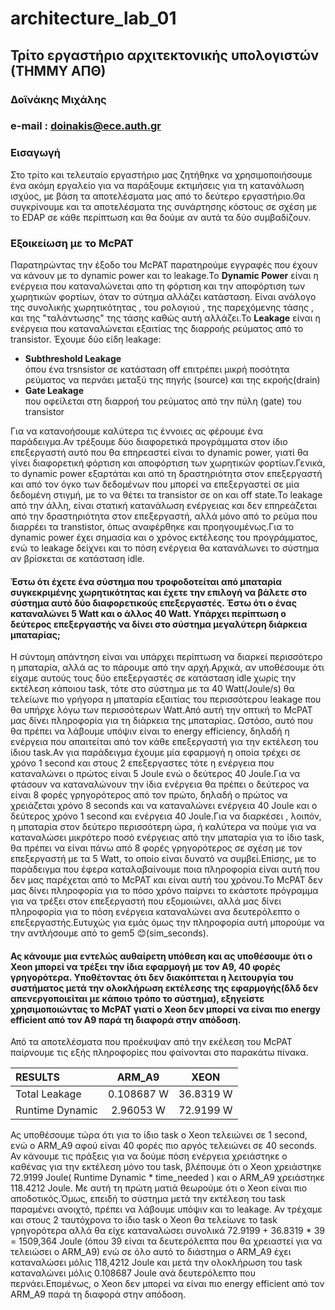  # architecture_lab_01
## **Τρίτο εργαστήριο αρχιτεκτονικής υπολογιστών (ΤΗΜΜΥ ΑΠΘ)** 
### Δοϊνάκης Μιχάλης 
### e-mail : doinakis@ece.auth.gr

### Εισαγωγή

Στο τρίτο και τελευταίο εργαστήριο μας ζητήθηκε να χρησιμοποιήσουμε ένα ακόμη εργαλείο για να παράξουμε εκτιμήσεις για τη κατανάλωση ισχύος, με βάση τα αποτελὲσματα μας από το δεύτερο εργαστήριο.Θα συγκρίνουμε και τα αποτελέσματα της συνάρτησης κόστους σε σχέση με το EDAP σε κάθε περίπτωση και θα δούμε αν αυτά τα δύο συμβαδίζουν. 

### Εξοικείωση με το McPAT
Παρατηρώντας την έξοδο του McPAT παρατηρούμε εγγραφές που έχουν να κάνουν με το dynamic power και το leakage.Το **Dynamic Power** είναι η ενέργεια που καταναλώνεται απο τη φόρτιση και την αποφόρτιση των χωρητικών φορτίων, όταν το σύτημα αλλάζει κατάσταση. Είναι ανάλογο της συνολικής χωρητικότητας , του ρολογιού , της παρεχόμενης τάσης , και της "ταλάντωσης" της τάσης καθώς αυτή αλλάζει.Το **Leakage** είναι η ενέργεια που καταναλώνεται εξαιτίας της διαρροής ρεύματος από το transistor. Έχουμε δύο είδη leakage:
* **Subthreshold Leakage**  
όπου ένα trsnsistor σε κατάσταση off επιτρέπει μικρή ποσότητα ρεύματος να περνάει μεταξύ της πηγής (source) και της εκροής(drain)  
* **Gate Leakage**  
που οφείλεται στη διαρροή του ρεύματος από την πύλη (gate) του transistor    

Για να κατανοήσουμε καλύτερα τις έννοιες ας φέρουμε ένα παράδειγμα.Αν τρέξουμε δύο διαφορετικά προγράμματα στον ίδιο επεξεργαστή αυτό που θα επηρεαστεί είναι το dynamic power, γιατί θα γίνει διαφορετική φόρτιση και αποφόρτιση των χωρητικών φορτίων.Γενικά, το dynamic power εξαρτάται και από τη δραστηριότητα στον επεξεργαστή και από τον όγκο των δεδομένων που μπορεί να επεξεργαστεί σε μία δεδομένη στιγμή, με το να θέτει τα transistor σε on και off state.Το leakage από την άλλη, είναι στατική κατανάλωση ενέργειας και δεν επηρεάζεται από την δραστηριότητα στον επεξεργαστή, αλλά μόνο από το ρεύμα που διαρρέει τα transtistor, όπως αναφέρθηκε και προηγουμένως.Για το dynamic power έχει σημασία και ο χρόνος εκτέλεσης του προγράμματος, ενώ το leakage δείχνει και το πόση ενέργεια θα κατανάλωνει το σύστημα αν βρίσκεται σε κατάσταση idle. 

#### Έστω ότι έχετε ένα σύστημα που τροφοδοτείται από μπαταρία συγκεκριμένης χωρητικότητας και έχετε την επιλογή να βάλετε στο σύστημα αυτό δύο διαφορετικούς επεξεργαστές. Έστω ότι ο ένας καταναλώνει 5 Watt και ο άλλος 40 Watt. Υπάρχει περίπτωση ο δεύτερος επεξεργαστής να δίνει στο σύστημα μεγαλύτερη διάρκεια μπαταρίας;  

Η σύντομη απάντηση είναι ναι υπάρχει περίπτωση να διαρκεί περισσότερο η μπαταρία, αλλά ας το πάρουμε από την αρχή.Αρχικά, αν υποθέσουμε ότι είχαμε αυτούς τους δύο επεξεργαστές σε κατάσταση idle χωρίς την εκτέλεση κάποιου task, τότε στο σύστημα με τα 40 Watt(Joule/s) θα τελείωνε πιο γρήγορα η μπαταρία εξαιτίας του περισσότερου leakage που θα υπήρχε λόγω των περισσότερων Watt.Από αυτή την οπτική το McPAT μας δίνει πληροφορία για τη διάρκεια της μπαταρίας. Ωστόσο, αυτό που θα πρέπει να λάβουμε υπόψιν είναι το energy efficiency, δηλαδή η ενέργεια που απαιτείται από τον κάθε επεξεργαστή για την εκτέλεση του ίδιου task.Αν για παράδειγμα έχουμε μία εφαρμογή η οποία τρέχει σε χρόνο 1 second και στους 2 επεξεργαστες τότε η ενέργεια που καταναλώνει ο πρώτος είναι 5 Joule ενώ ο δεύτερος 40 Joule.Για να φτάσουν να καταναλώνουν την ίδια ενέργεια θα πρέπει ο δεύτερος να είναι 8 φορές γρηγορότερος από τον πρώτο, δηλαδή ο πρώτος να χρειάζεται χρόνο 8 seconds και να καταναλώνει ενέργεια 40 Joule και ο δεύτερος χρόνο 1 second και ενέργεια 40 Joule.Για να διαρκέσει , λοιπόν, η μπαταρία στον δεύτερο περισσότερη ώρα, ή καλύτερα να πούμε για να καταναλώσει μικρότερο ποσό ενέργειας από την μπαταρία για το ίδιο task, θα πρέπει να είναι πάνω από 8 φορές γρηγορότερος σε σχέση με τον επεξεργαστή με τα 5 Watt, το οποίο είναι δυνατό να συμβεί.Επίσης, με το παράδειγμα που έφερα καταλαβαίνουμε ποια πληροφορία είναι αυτή που δεν μας παρέχεται από το McPAT και είναι αυτή του χρόνου.Το McPAT δεν μας δίνει πληροφορία για το πόσο χρόνο παίρνει το εκάστοτε πρόγραμμα για να τρέξει στον επεξεργαστή που εξομοιώνει, αλλά μας δίνει πληροφορία για το πόση ενέργεια καταναλώνει ανα δευτερόλεπτο ο επεξεργαστής.Ευτυχώς για εμάς όμως την πληροφορία αυτή μπορούμε να την αντλήσουμε από το gem5 😊(sim_seconds).  
#### Ας κάνουμε μια εντελώς αυθαίρετη υπόθεση και ας υποθέσουμε ότι o Xeon μπορεί να τρέξει την ίδια εφαρμογή με τον Α9, 40 φορές γρηγορότερα. Υποθέτοντας ότι δεν διακόπτεται η λειτουργία του συστήματος μετά την ολοκλήρωση εκτέλεσης της εφαρμογής(δλδ δεν απενεργοποιείται με κάποιο τρόπο το σύστημα), εξηγείστε χρησιμοποιώντας το McPAT γιατί o Xeon δεν μπορεί να είναι πιο energy efficient από τον A9 παρά τη διαφορά στην απόδοση.  
Από τα αποτελέσματα που προέκυψαν από την εκέλεση του McPAT παίρνουμε τις εξής πληροφορίες που φαίνονται στο παρακάτω πίνακα.  

|RESULTS         |ARM_A9      | XEON      | 
| :------------- |:----------:| :--------:| 
| Total Leakage  | 0.108687 W | 36.8319 W | 
| Runtime Dynamic| 2.96053 W  | 72.9199 W |  

Ας υποθέσουμε τώρα ότι για το ίδιο task ο Xeon τελειώνει σε 1 second, ενώ ο ARM_A9 αφού είναι 40 φορές πιο αργός τελειώνει σε 40 seconds. Αν κάνουμε τις πράξεις για να δούμε πόση ενέργεια χρειάστηκε ο καθένας για την εκτέλεση μόνο του task, βλέπουμε ότι ο Xeon χρειάστηκε 72.9199 Joule( Runtime Dynamic * time_needed ) και ο ARM_A9 χρειάστηκε 118.4212 Joule. Με αυτή τη πρώτη ματιά θεωρούμε ότι ο Xeon είναι πιο αποδοτικός.Όμως, επειδή το σύστημα μετά την εκτέλεση του task παραμένει ανοιχτό, πρέπει να λάβουμε υπόψιν και το leakage. Αν τρέχαμε και στους 2 ταυτόχρονα το ίδιο task ο Xeon θα τελείωνε το task γρηγορότερα αλλά θα είχε καταναλώσει συνολικά 72.9199 + 36.8319 * 39 = 1509,364 Joule (όπου 39 είναι τα δευτερόλεπτα που θα χρειαστεί για να τελειώσει ο ARM_A9) ενώ σε όλο αυτό το διάστημα ο ARM_A9 έχει καταναλώσει μόλις 118,4212 Joule και μετά την ολοκλήρωση του task καταναλώνει μόλις 0.108687 Joule ανά δευτερόλεπτο που περνάει.Επομένως, ο Xeon δεν μπορεί να είναι πιο energy efficient από τον ΑRM_A9 παρά τη διαφορά στην απόδοση.
